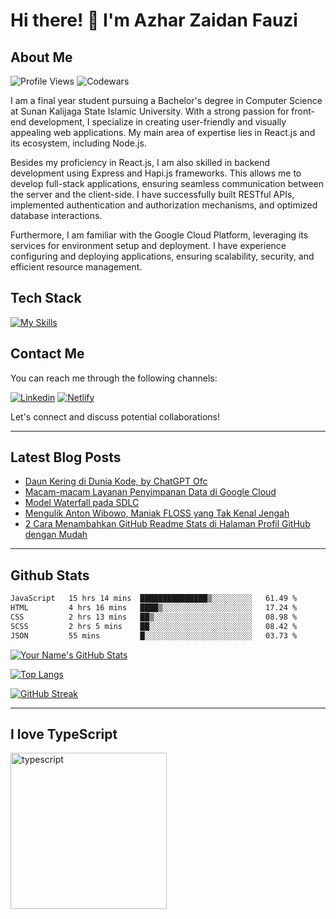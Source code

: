 # Hi there! 👋 I'm Azhar Zaidan Fauzi

## About Me
![Profile Views](https://komarev.com/ghpvc/?username=azhrzf&style=flat-square)
![Codewars](https://www.codewars.com/users/azhrzf/badges/micro)

I am a final year student pursuing a Bachelor's degree in Computer Science at Sunan Kalijaga State Islamic University. With a strong passion for front-end development, I specialize in creating user-friendly and visually appealing web applications. My main area of expertise lies in React.js and its ecosystem, including Node.js.

Besides my proficiency in React.js, I am also skilled in backend development using Express and Hapi.js frameworks. This allows me to develop full-stack applications, ensuring seamless communication between the server and the client-side. I have successfully built RESTful APIs, implemented authentication and authorization mechanisms, and optimized database interactions.

Furthermore, I am familiar with the Google Cloud Platform, leveraging its services for environment setup and deployment. I have experience configuring and deploying applications, ensuring scalability, security, and efficient resource management.

## Tech Stack

[![My Skills](https://skillicons.dev/icons?i=ts,react,nodejs,express,postgres,mongodb,gcp)](https://skillicons.dev)

## Contact Me

You can reach me through the following channels:

[![Linkedin](https://skillicons.dev/icons?i=linkedin)](https://www.linkedin.com/in/azhrzf)
[![Netlify](https://skillicons.dev/icons?i=netlify)](azhrzf.netlify.app)

Let's connect and discuss potential collaborations!

---
## Latest Blog Posts
<!-- BLOG-POST-LIST:START -->
- [Daun Kering di Dunia Kode, by ChatGPT Ofc](https://ziakode.com/nasibmu-programmer/)
- [Macam-macam Layanan Penyimpanan Data di Google Cloud](https://ziakode.com/layanan-penyimpanan-data-di-google-cloud/)
- [Model Waterfall pada SDLC](https://ziakode.com/model-waterfall-sdlc/)
- [Mengulik Anton Wibowo, Maniak FLOSS yang Tak Kenal Jengah](https://ziakode.com/anton-wibowo/)
- [2 Cara Menambahkan GitHub Readme Stats di Halaman Profil GitHub dengan Mudah](https://ziakode.com/menambahkan-github-readme-stats/)
<!-- BLOG-POST-LIST:END -->
---
## Github Stats
<!--START_SECTION:waka-->

```txt
JavaScript   15 hrs 14 mins  ███████████████▒░░░░░░░░░   61.49 %
HTML         4 hrs 16 mins   ████▒░░░░░░░░░░░░░░░░░░░░   17.24 %
CSS          2 hrs 13 mins   ██▒░░░░░░░░░░░░░░░░░░░░░░   08.98 %
SCSS         2 hrs 5 mins    ██░░░░░░░░░░░░░░░░░░░░░░░   08.42 %
JSON         55 mins         █░░░░░░░░░░░░░░░░░░░░░░░░   03.73 %
```

<!--END_SECTION:waka-->

[![Your Name's GitHub Stats](https://github-readme-stats.vercel.app/api?username=azhrzf&show_icons=true&theme=radical)](https://github.com/azhrzf)

[![Top Langs](https://github-readme-stats.vercel.app/api/top-langs/?username=azhrzf&layout=compact&theme=radical)](https://github.com/azhrzf)

[![GitHub Streak](https://github-readme-streak-stats.herokuapp.com/?user=azhrzf&theme=radical)](https://github.com/azhrzf)

---
## I love TypeScript
<img src="https://raw.githubusercontent.com/cat-milk/Anime-Girls-Holding-Programming-Books/master/Typescript/Chito_Saving_Burning_Mastering_Typescript.png" alt="typescript" width="auto" height="250">
